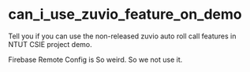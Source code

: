 # can_i_use_zuvio_feature_on_demo
Tell you if you can use the non-released zuvio auto roll call features in NTUT CSIE project demo.

Firebase Remote Config is So weird.
So we not use it.
